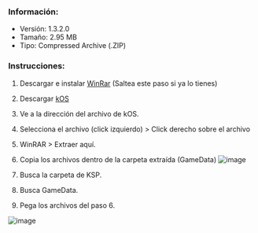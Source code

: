 ### Información:
- Versión: 1.3.2.0
- Tamaño: 2.95 MB
- Tipo: Compressed Archive (.ZIP)
### Instrucciones:
1. Descargar e instalar [WinRar](https://www.winrar.es/descargas/103/descargar-winrar-para-windows-x64-en-espanol) (Saltea este paso si ya lo tienes)
2. Descargar [kOS](https://download1529.mediafire.com/ur0bnyvtdmqg/9za9igcarz7y5m7/kOS-v1.3.2.0.zip)
3. Ve a la dirección del archivo de kOS.
4. Selecciona el archivo (click izquierdo) > Click derecho sobre el archivo
5. WinRAR > Extraer aquí.
6. Copia los archivos dentro de la carpeta extraída (GameData)
![image](https://user-images.githubusercontent.com/73393487/205960626-c674ad73-cd1f-4c4a-bce9-a2766eee37d9.png)

8. Busca la carpeta de KSP.
9. Busca GameData.
10. Pega los archivos del paso 6.

![image](https://user-images.githubusercontent.com/73393487/205961390-751c668e-ec2c-45ec-bc82-a6d63d73a2bc.png)
